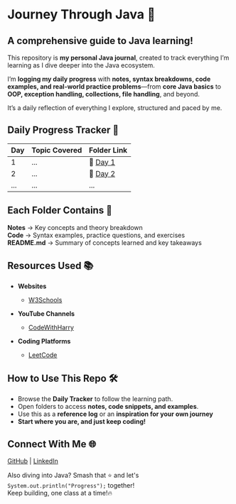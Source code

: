 <h1 align="left"> Journey Through Java 🎯 </h1>

## A comprehensive guide to Java learning!

This repository is **my personal Java journal**, created to track everything I’m learning as I dive deeper into the Java ecosystem.

I’m **logging my daily progress** with **notes, syntax breakdowns, code examples, and real-world practice problems**—from **core Java basics** to **OOP, exception handling, collections, file handling**, and beyond.

It’s a daily reflection of everything I explore, structured and paced by me.

## Daily Progress Tracker 📅
<div align="center">
  
| **Day** | **Topic Covered**           | **Folder Link**     | 
|---------|-----------------------------|---------------------|
| 1       | ...                         | 📂 [Day 1](#)       |  
| 2       | ...                         | 📂 [Day 2](#)       |
| ...     | ...                         | ...                 | 

</div>  

## Each Folder Contains 📂
 **Notes** → Key concepts and theory breakdown  
 **Code** → Syntax examples, practice questions, and exercises  
 **README.md** → Summary of concepts learned and key takeaways 

## Resources Used 📚
- **Websites**  
  - [W3Schools](https://www.w3schools.com/)  

- **YouTube Channels**  
  - [CodeWithHarry](https://www.youtube.com/@CodeWithHarry)  

- **Coding Platforms**  
  - [LeetCode](https://leetcode.com/)
    
## How to Use This Repo 🛠️
- Browse the **Daily Tracker** to follow the learning path.
- Open folders to access **notes, code snippets, and examples**.
- Use this as a **reference log** or an **inspiration for your own journey**  
- **Start where you are, and just keep coding!**

## Connect With Me 🌐  
[GitHub](https://github.com/snehhhcodes) | [LinkedIn](https://www.linkedin.com/in/)  

Also diving into Java? Smash that ⭐ and let's `System.out.println("Progress");` together!  
Keep building, one class at a time!🔥
